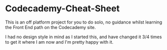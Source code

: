 # Codecademy-Cheat-Sheet
This is an off platform project for you to do solo, no guidance whilst learning the Front End path on the Codecademy site.

I had no design style in mind as I started this, and have changed it 3/4 times to get it where I am now and I'm pretty happy with it.
